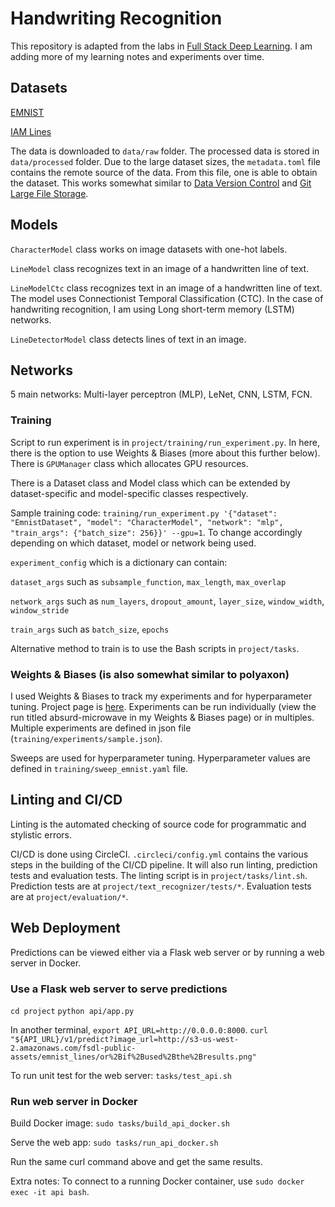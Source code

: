 # Handwriting Recognition

This repository is adapted from the labs in [Full Stack Deep Learning](https://github.com/full-stack-deep-learning/fsdl-text-recognizer-project). I am adding more of my learning notes and experiments over time.

## Datasets

[EMNIST](https://www.nist.gov/itl/products-and-services/emnist-dataset)

[IAM Lines](https://fki.tic.heia-fr.ch/databases/iam-handwriting-database)

The data is downloaded to `data/raw` folder. The processed data is stored in `data/processed` folder. Due to the large dataset sizes, the `metadata.toml` file contains the remote source of the data. From this file, one is able to obtain the dataset. This works somewhat similar to [Data Version Control](https://dvc.org/) and [Git Large File Storage](https://git-lfs.github.com/). 

## Models

`CharacterModel` class works on image datasets with one-hot labels.

`LineModel` class recognizes text in an image of a handwritten line of text. 

`LineModelCtc` class recognizes text in an image of a handwritten line of text. The model uses Connectionist Temporal Classification (CTC). In the case of handwriting recognition, I am using Long short-term memory (LSTM) networks. 

`LineDetectorModel` class detects lines of text in an image. 

## Networks

5 main networks: Multi-layer perceptron (MLP), LeNet, CNN, LSTM, FCN.

### Training

Script to run experiment is in `project/training/run_experiment.py`. In here, there is the option to use Weights & Biases (more about this further below). There is `GPUManager` class which allocates GPU resources. 

There is a Dataset class and Model class which can be extended by dataset-specific and model-specific classes respectively. 

Sample training code: `training/run_experiment.py '{"dataset": "EmnistDataset", "model": "CharacterModel", "network": "mlp", "train_args": {"batch_size": 256}}' --gpu=1`. To change accordingly depending on which dataset, model or network being used. 

`experiment_config` which is a dictionary can contain: 

`dataset_args` such as `subsample_function`, `max_length`, `max_overlap`

`network_args` such as `num_layers`, `dropout_amount`, `layer_size`, `window_width`, `window_stride`

`train_args` such as `batch_size`, `epochs`

Alternative method to train is to use the Bash scripts in `project/tasks`.

### Weights & Biases (is also somewhat similar to polyaxon)

I used Weights & Biases to track my experiments and for hyperparameter tuning. Project page is [here](https://wandb.ai/desiree/handwriting-recognition-project_training?workspace=user-desiree). Experiments can be run individually (view the run titled absurd-microwave in my Weights & Biases page) or in multiples. Multiple experiments are defined in json file (`training/experiments/sample.json`).

Sweeps are used for hyperparameter tuning. Hyperparameter values are defined in `training/sweep_emnist.yaml` file. 

## Linting and CI/CD

Linting is the automated checking of source code for programmatic and stylistic errors. 

CI/CD is done using CircleCI. `.circleci/config.yml` contains the various steps in the building of the CI/CD pipeline. It will also run linting, prediction tests and evaluation tests. The linting script is in `project/tasks/lint.sh`. Prediction tests are at `project/text_recognizer/tests/*`. Evaluation tests are at `project/evaluation/*`. 

## Web Deployment

Predictions can be viewed either via a Flask web server or by running a web server in Docker. 

### Use a Flask web server to serve predictions

`cd project`
`python api/app.py`

In another terminal, `export API_URL=http://0.0.0.0:8000`.
`curl "${API_URL}/v1/predict?image_url=http://s3-us-west-2.amazonaws.com/fsdl-public-assets/emnist_lines/or%2Bif%2Bused%2Bthe%2Bresults.png"`

To run unit test for the web server: `tasks/test_api.sh`

### Run web server in Docker

Build Docker image: `sudo tasks/build_api_docker.sh`

Serve the web app: `sudo tasks/run_api_docker.sh`

Run the same curl command above and get the same results.

Extra notes: To connect to a running Docker container, use `sudo docker exec -it api bash`. 


